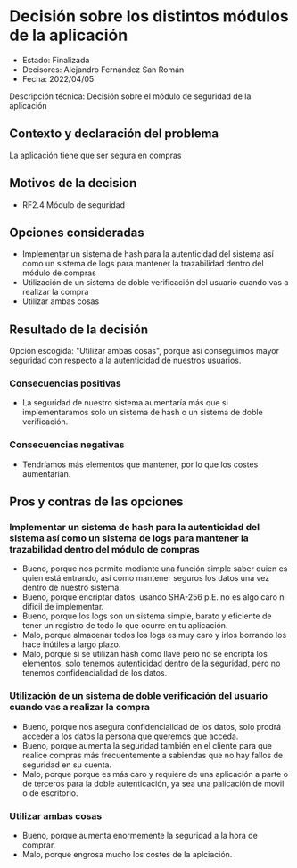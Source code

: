 # Decisión sobre los distintos módulos de la aplicación

* Estado: Finalizada
* Decisores: Alejandro Fernández San Román
* Fecha: 2022/04/05

Descripción técnica: Decisión sobre el módulo de seguridad de la aplicación

## Contexto y declaración del problema

La aplicación tiene que ser segura en compras

## Motivos de la decision 

* RF2.4 Módulo de seguridad

## Opciones consideradas

* Implementar un sistema de hash para la autenticidad del sistema así como un sistema de logs para mantener la trazabilidad dentro del módulo de compras
* Utilización de un sistema de doble verificación del usuario cuando vas a realizar la compra
* Utilizar ambas cosas

## Resultado de la decisión

Opción escogida: "Utilizar ambas cosas", porque así conseguimos mayor seguridad con respecto a la autenticidad de nuestros usuarios.

### Consecuencias positivas <!-- opcional -->

* La seguridad de nuestro sistema aumentaría más que si implementaramos solo un sistema de hash o un sistema de doble verificación.

### Consecuencias negativas <!-- opcional -->

* Tendríamos más elementos que mantener, por lo que los costes aumentarían.

## Pros y contras de las opciones

### Implementar un sistema de hash para la autenticidad del sistema así como un sistema de logs para mantener la trazabilidad dentro del módulo de compras

* Bueno, porque nos permite mediante una función simple saber quien es quien está entrando, así como mantener seguros los datos una vez dentro de nuestro sistema.
* Bueno, porque encriptar datos, usando SHA-256 p.E. no es algo caro ni dificil de implementar.
* Bueno, porque los logs son un sistema simple, barato y eficiente de tener un registro de todo lo que ocurre en tu aplicación.
* Malo, porque almacenar todos los logs es muy caro y irlos borrando los hace inútiles a largo plazo.
* Malo, porque si se utilizan hash como llave pero no se encripta los elementos, solo tenemos autenticidad dentro de la seguridad, pero no tenemos confidencialidad de los datos.

### Utilización de un sistema de doble verificación del usuario cuando vas a realizar la compra


* Bueno, porque nos asegura confidencialidad de los datos, solo prodrá acceder a los datos la persona que queremos que acceda.
* Bueno, porque aumenta la seguridad también en el cliente para que realice compras más frecuentemente a sabiendas que no hay fallos de seguridad en su cuenta.
* Malo, porque porque es más caro y requiere de una aplicación a parte o de terceros para la doble autenticación, ya sea una palicación de movil o de escritorio.

### Utilizar ambas cosas


* Bueno, porque aumenta enormemente la seguridad a la hora de comprar.
* Malo, porque engrosa mucho los costes de la aplciación.








